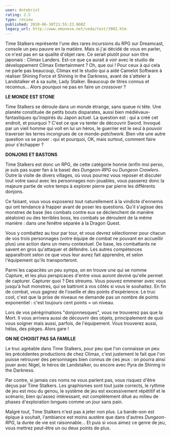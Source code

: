 ```yaml
---
user: Antekrist
rating: 2.5
type: review
published: 2010-06-30T21:55:23.000Z
legacy_url: http://www.emunova.net/veda/test/3902.htm
---
```

Time Stalkers représente l'une des rares incursions du RPG sur Dreamcast, console un peu pauvre en la matière. Mais si j'ai décidé de vous en parler, ce n'est pas en sa qualité d'objet rare. Ce serait plutôt pour son titre japonais : Climax Landers. Est-ce que ça aurait à voir avec le studio de développement Climax Entertainment ? Oh, que oui ! Pour ceux à qui cela ne parle pas beaucoup, Climax est le studio qui a aidé Camelot Software à réaliser Shining Force et Shining in the Darkness, avant de s'atteler à Landstalker et à sa suite, Lady Stalker. Beaucoup de titres connus et reconnus... Alors pourquoi ne pas en faire un _crossover_ ?  

  

**LE MONDE EST STONE**  

Time Stalkers se déroule dans un monde étrange, sans queue ni tête. Une planète constituée de petits bouts disparates, aussi bien médiévaux-fantastiques qu'inspirés du Japon actuel. La question est : qui a créé cet endroit, et pourquoi ? C'est ce que va tenter de découvrir Sword. Invoqué par un vieil homme qui voit en lui un héros, le guerrier est le seul à pouvoir traverser les terres incongrues de ce monde-_patchwork_. Bien vite une autre question va se poser : qui et pourquoi, OK, mais surtout, comment faire pour s'échapper ?  

  

**DONJONS ET BASTONS**  

Time Stalkers est donc un RPG, de cette catégorie honnie (enfin moi perso, je suis pas super fan à la base) des _Dungeon-RPG_ ou _Dungeon Crawlers_. Outre la visite de divers villages, où vous pourrez vous reposer et discuter tout votre saoul avec les personnages non-jouables, vous passerez donc la majeure partie de votre temps à explorer pierre par pierre les différents donjons.  

Ce faisant, vous vous exposerez tout naturellement à la vindicte d'ennemis qui ont tendance à frapper avant de poser les questions. Qu'il s'agisse des monstres de base (les combats contre eux se déclenchent de manière aléatoire) ou des terribles boss, les combats se déroulent de la même manière : dans une fenêtre séparée à la Dragon Quest.  

Vous y combattez au tour par tour, et vous devrez sélectionner pour chacun de vos trois personnages (votre équipe de combat ne pouvant en accueillir plus) une action dans un menu contextuel. De base, les combattants ne savent en gros qu'attaquer et défendre. Les autres compétences apparaîtront selon ce que vous leur aurez fait apprendre, et selon l'équipement qu'ils transporteront.  

Parmi les capacités un peu sympa, on en trouve une qui se nomme _Capture_, et les plus perspicaces d'entre vous auront deviné qu'elle permet de capturer. Capturer quoi ? Des streums. Vous pouvez emmener avec vous jusqu'à huit monstres, qui se battront à vos côtés si vous le souhaitez. En fin de combat, vous gagnez de l'oseille et des points d'expérience. Le truc cool, c'est que la prise de niveaux ne demande pas un nombre de points exponentiel : c'est toujours cent points = un niveau.  

Lors de vos pérégrinations "donjonnesques", vous ne trouverez pas que la Mort. Il vous arrivera aussi de découvrir des objets, principalement de quoi vous soigner mais aussi, parfois, de l'équipement. Vous trouverez aussi, hélas, des pièges. Alors gare !  

  

**ON NE CHOISIT PAS SA FAMILLE**  

Le truc agréable dans Time Stalkers, pour peu que l'on connaisse un peu les précédentes productions de chez Climax, c'est justement le fait que l'on puisse retrouver des personnages bien connus de ces jeux : on pourra ainsi jouer avec Nigel, le héros de Landstalker, ou encore avec Pyra de Shining in the Darkness.  

Par contre, si jamais ces noms ne vous parlent pas, vous risquez d'être déçus par Time Stalkers. Les graphismes sont tout juste corrects, le rythme de jeu est mou du genou, le système de jeu est excessivement répétitif et le scénario, bien qu'assez intéressant, est complètement dilué au milieu de phases d'exploration longues comme un jour sans pain.  

Malgré tout, Time Stalkers n'est pas à jeter non plus. La bande-son est épique à souhait, l'ambiance est moins austère que dans d'autres _Dungeon-RPG_, la durée de vie est raisonnable... Et puis si vous aimez ce genre de jeu, vous mettrez peut-être un ou deux points de plus.